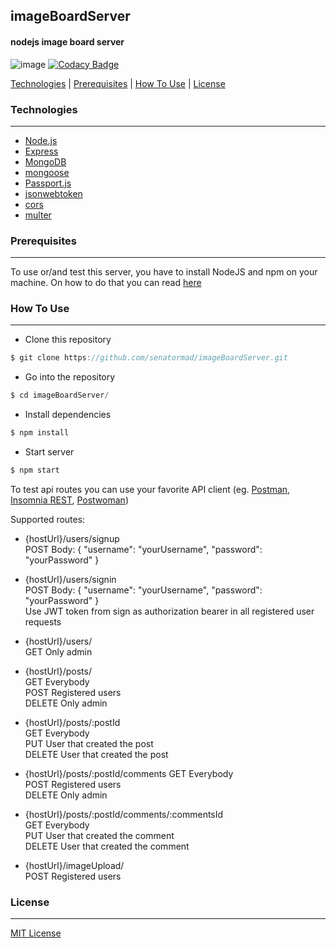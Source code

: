 ## imageBoardServer
#### nodejs image board server

![image](https://user-images.githubusercontent.com/19698444/72934891-b6bbb400-3d64-11ea-893e-6b9b4311ccc0.png) [![Codacy Badge](https://api.codacy.com/project/badge/Grade/e8400b46cec74afca9bc38cc38dfae9e)](https://app.codacy.com/manual/senator.mad/imageBoardServer?utm_source=github.com&utm_medium=referral&utm_content=senatormad/imageBoardServer&utm_campaign=Badge_Grade_Dashboard)

[Technologies](#licence) | [Prerequisites](#licence) | [How To Use](#licence) | [License](#licence)

### Technologies
___
 * [Node.js](https://nodejs.org/)
 * [Express](https://expressjs.com/)
 * [MongoDB](https://www.mongodb.com/)
 * [mongoose](https://mongoosejs.com/)
 * [Passport.js](http://www.passportjs.org/)
 * [jsonwebtoken](https://github.com/auth0/node-jsonwebtoken)
 * [cors](https://github.com/expressjs/cors)
 * [multer](https://github.com/expressjs/multer)

### Prerequisites
___
To use or/and test this server, you have to install NodeJS and npm on your machine. On how to do that you can read [here](https://nodejs.org/en/download/package-manager/)

### How To Use
___

* Clone this repository
```javascript
$ git clone https://github.com/senatormad/imageBoardServer.git
```
* Go into the repository
```javascript
$ cd imageBoardServer/
```
* Install dependencies
```javascript
$ npm install
```
* Start server
```javascript
$ npm start
```

To test api routes you can use your favorite API client (eg. [Postman](https://www.getpostman.com/), [Insomnia REST](https://insomnia.rest/), [Postwoman](https://postwoman.io/))

Supported routes:

-   {hostUrl}/users/signup  
        POST Body: { "username": "yourUsername", "password": "yourPassword" }  
          
-   {hostUrl}/users/signin  
        POST Body: { "username": "yourUsername", "password": "yourPassword" }  
        Use JWT token from sign as authorization bearer in all registered user requests
          
-   {hostUrl}/users/  
        GET Only admin  
          
-   {hostUrl}/posts/  
        GET Everybody  
        POST Registered users  
        DELETE Only admin  
          
-   {hostUrl}/posts/:postId  
        GET Everybody  
        PUT User that created the post  
        DELETE User that created the post  
          
-   {hostUrl}/posts/:postId/comments
        GET Everybody  
        POST Registered users  
        DELETE Only admin  
          
-   {hostUrl}/posts/:postId/comments/:commentsId  
        GET Everybody  
        PUT User that created the comment  
        DELETE User that created the comment  
          
-   {hostUrl}/imageUpload/  
        POST Registered users



### License
___
[MIT License](https://github.com/senatormad/imageBoardServer/blob/master/LICENSE)